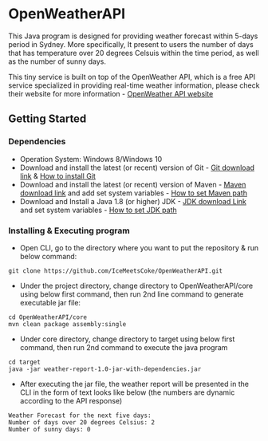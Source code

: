# OpenWeatherAPI

This Java program is designed for providing weather forecast within 5-days period in Sydney. More specifically, It present to users the number of days that has temperature over 20 degrees Celsuis within the time period, as well as the number of sunny days.

This tiny service is built on top of the OpenWeather API, which is a free API service specialized in providing real-time weather information, please check their website for more information - [OpenWeather API website](https://openweathermap.org/api)

## Getting Started

### Dependencies

* Operation System: Windows 8/Windows 10
* Download and install the latest (or recent) version of Git - [Git download link](https://git-scm.com/downloads) & [How to install Git](https://phoenixnap.com/kb/how-to-install-git-windows)
* Download and install the latest (or recent) version of Maven - [Maven download link](https://maven.apache.org/download.cgi) and add set system variables - [How to set Maven path](https://www.baeldung.com/install-maven-on-windows-linux-mac)
* Download and Install a Java 1.8 (or higher) JDK - [JDK download Link](https://www.oracle.com/java/technologies/javase/javase-jdk8-downloads.html) and set system variables - [How to set JDK path](https://java.com/en/download/help/path.html)

### Installing & Executing program

* Open CLI, go to the directory where you want to put the repository & run below command:
```
git clone https://github.com/IceMeetsCoke/OpenWeatherAPI.git
```
* Under the project directory, change directory to OpenWeatherAPI/core using below first command, then run 2nd line command to generate executable jar file:
```
cd OpenWeatherAPI/core
mvn clean package assembly:single
```
* Under core directory, change directory to target using below first command, then run 2nd command to execute the java program
```
cd target
java -jar weather-report-1.0-jar-with-dependencies.jar
```
* After executing the jar file, the weather report will be presented in the CLI in the form of text looks like below (the numbers are dynamic according to the API response)
```
Weather Forecast for the next five days:
Number of days over 20 degrees Celsius: 2
Number of sunny days: 0
```